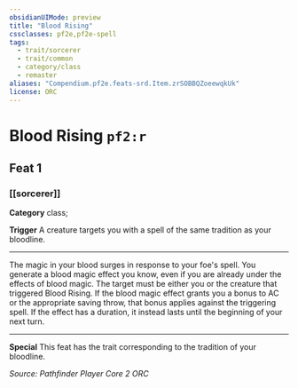 ```yaml
---
obsidianUIMode: preview
title: "Blood Rising"
cssclasses: pf2e,pf2e-spell
tags:
  - trait/sorcerer
  - trait/common
  - category/class
  - remaster
aliases: "Compendium.pf2e.feats-srd.Item.zrSOBBQZoeewqkUk"
license: ORC
---
```

# Blood Rising `pf2:r`
## Feat 1
### [[sorcerer]]

**Category** class; 




**Trigger** A creature targets you with a spell of the same tradition as your bloodline.

* * *

The magic in your blood surges in response to your foe's spell. You generate a blood magic effect you know, even if you are already under the effects of blood magic. The target must be either you or the creature that triggered Blood Rising. If the blood magic effect grants you a bonus to AC or the appropriate saving throw, that bonus applies against the triggering spell. If the effect has a duration, it instead lasts until the beginning of your next turn.

* * *

**Special** This feat has the trait corresponding to the tradition of your bloodline.

*Source: Pathfinder Player Core 2*
*ORC*